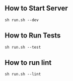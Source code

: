## How to Start Server
```sh run.sh --dev```

## How to Run Tests
```sh run.sh --test```

## How to run lint
```sh run.sh --lint```
